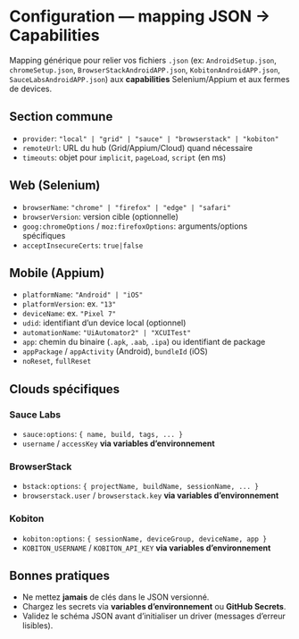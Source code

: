 # Configuration — mapping JSON → Capabilities

Mapping générique pour relier vos fichiers `.json` (ex: `AndroidSetup.json`, `chromeSetup.json`, `BrowserStackAndroidAPP.json`, `KobitonAndroidAPP.json`, `SauceLabsAndroidAPP.json`) aux **capabilities** Selenium/Appium et aux fermes de devices.

## Section commune
- `provider`: `"local" | "grid" | "sauce" | "browserstack" | "kobiton"`
- `remoteUrl`: URL du hub (Grid/Appium/Cloud) quand nécessaire
- `timeouts`: objet pour `implicit`, `pageLoad`, `script` (en ms)

## Web (Selenium)
- `browserName`: `"chrome" | "firefox" | "edge" | "safari"`
- `browserVersion`: version cible (optionnelle)
- `goog:chromeOptions` / `moz:firefoxOptions`: arguments/options spécifiques
- `acceptInsecureCerts`: `true|false`

## Mobile (Appium)
- `platformName`: `"Android" | "iOS"`
- `platformVersion`: ex. `"13"`
- `deviceName`: ex. `"Pixel 7"`
- `udid`: identifiant d’un device local (optionnel)
- `automationName`: `"UiAutomator2" | "XCUITest"`
- `app`: chemin du binaire (`.apk`, `.aab`, `.ipa`) ou identifiant de package
- `appPackage` / `appActivity` (Android), `bundleId` (iOS)
- `noReset`, `fullReset`

## Clouds spécifiques

### Sauce Labs
- `sauce:options`: `{ name, build, tags, ... }`
- `username` / `accessKey` **via variables d’environnement**

### BrowserStack
- `bstack:options`: `{ projectName, buildName, sessionName, ... }`
- `browserstack.user` / `browserstack.key` **via variables d’environnement**

### Kobiton
- `kobiton:options`: `{ sessionName, deviceGroup, deviceName, app }`
- `KOBITON_USERNAME` / `KOBITON_API_KEY` **via variables d’environnement**

## Bonnes pratiques
- Ne mettez **jamais** de clés dans le JSON versionné.
- Chargez les secrets via **variables d’environnement** ou **GitHub Secrets**.
- Validez le schéma JSON avant d’initialiser un driver (messages d’erreur lisibles).
